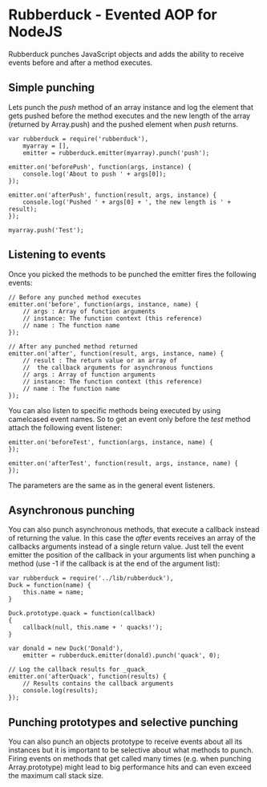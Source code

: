 # Rubberduck - Evented AOP for NodeJS

Rubberduck punches JavaScript objects and adds the ability to receive events
before and after a method executes.

## Simple punching

Lets punch the _push_ method of an array instance and log the element that gets
pushed before the method executes and the new length of the array 
(returned by Array.push) and the pushed element when _push_ returns.

	var rubberduck = require('rubberduck'),
		myarray = [],
		emitter = rubberduck.emitter(myarray).punch('push');
	
	emitter.on('beforePush', function(args, instance) {
		console.log('About to push ' + args[0]);
	});
	
	emitter.on('afterPush', function(result, args, instance) {
		console.log('Pushed ' + args[0] + ', the new length is ' + result);
	});
	
	myarray.push('Test');

## Listening to events

Once you picked the methods to be punched the emitter fires the following events:

	// Before any punched method executes
	emitter.on('before', function(args, instance, name) {
		// args : Array of function arguments
		// instance: The function context (this reference)
		// name : The function name
	});
	
	// After any punched method returned
	emitter.on('after', function(result, args, instance, name) {
		// result : The return value or an array of
		//	the callback arguments for asynchronous functions
		// args : Array of function arguments
		// instance: The function context (this reference)
		// name : The function name
	});

You can also listen to specific methods being executed by using camelcased event names.
So to get an event only before the _test_ method attach the following event listener:

	emitter.on('beforeTest', function(args, instance, name) {
	});
	
	emitter.on('afterTest', function(result, args, instance, name) {
	});
	
The parameters are the same as in the general event listeners.

## Asynchronous punching

You can also punch asynchronous methods, that execute a callback instead of returning the value.
In this case the _after_ events receives an array of the callbacks arguments instead of a single return value.
Just tell the event emitter the position of the callback in your arguments list when punching a method
(use -1 if the callback is at the end of the argument list):

	var rubberduck = require('../lib/rubberduck'),
	Duck = function(name) {
		this.name = name;
	}
	
	Duck.prototype.quack = function(callback)
	{
		callback(null, this.name + ' quacks!');
	}
	
	var donald = new Duck('Donald'),
		emitter = rubberduck.emitter(donald).punch('quack', 0);

	// Log the callback results for _quack_
	emitter.on('afterQuack', function(results) {
		// Results contains the callback arguments
		console.log(results);
	});

## Punching prototypes and selective punching

You can also punch an objects prototype to receive events about all its instances but it
is important to be selective about what methods to punch. Firing events on methods that get
called many times (e.g. when punching Array.prototype) might lead to big performance
hits and can even exceed the maximum call stack size.
